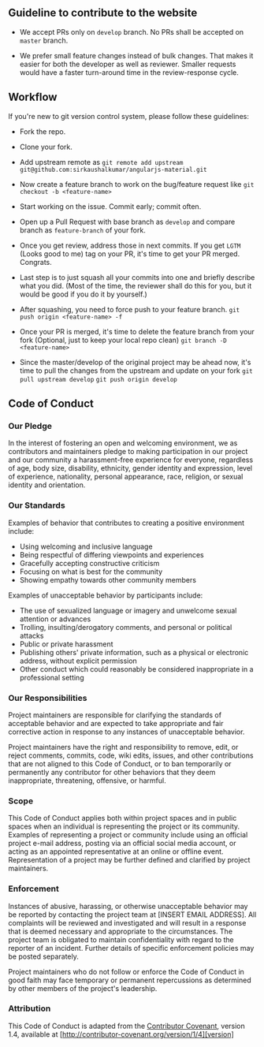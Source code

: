 Guideline to contribute to the website
--------------------------------------

- We accept PRs only on `develop` branch. No PRs shall be accepted on `master` branch.

- We prefer small feature changes instead of bulk changes. That makes it easier for both the developer as well as reviewer. Smaller requests would have a faster turn-around time in the review-response cycle.

Workflow
--------

If you're new to git version control system, please follow these guidelines:

- Fork the repo.
- Clone your fork.
- Add upstream remote as
    ```git remote add upstream git@github.com:sirkaushalkumar/angularjs-material.git```

- Now create a feature branch to work on the bug/feature request like
    ```git checkout -b <feature-name>```

- Start working on the issue. Commit early; commit often.

- Open up a Pull Request with base branch as `develop` and compare branch as `feature-branch` of your fork.

- Once you get review, address those in next commits. If you get `LGTM` (Looks good to me) tag on your PR, it's time to get your PR merged. Congrats. 

- Last step is to just squash all your commits into one and briefly describe what you did. (Most of the time, the reviewer shall do this for you, but it would be good if you do it by yourself.)

- After squashing, you need to force push to your feature branch.
    ```git push origin <feature-name> -f```

- Once your PR is merged, it's time to delete the feature branch from your fork (Optional, just to keep your local repo clean)
    ```git branch -D <feature-name>```

- Since the master/develop of the original project may be ahead now, it's time to pull the changes from the upstream and update on your fork
    ```git pull upstream develop```
    ```git push origin develop```

## Code of Conduct

### Our Pledge

In the interest of fostering an open and welcoming environment, we as
contributors and maintainers pledge to making participation in our project and
our community a harassment-free experience for everyone, regardless of age, body
size, disability, ethnicity, gender identity and expression, level of experience,
nationality, personal appearance, race, religion, or sexual identity and
orientation.

### Our Standards

Examples of behavior that contributes to creating a positive environment
include:

* Using welcoming and inclusive language
* Being respectful of differing viewpoints and experiences
* Gracefully accepting constructive criticism
* Focusing on what is best for the community
* Showing empathy towards other community members

Examples of unacceptable behavior by participants include:

* The use of sexualized language or imagery and unwelcome sexual attention or
advances
* Trolling, insulting/derogatory comments, and personal or political attacks
* Public or private harassment
* Publishing others' private information, such as a physical or electronic
  address, without explicit permission
* Other conduct which could reasonably be considered inappropriate in a
  professional setting

### Our Responsibilities

Project maintainers are responsible for clarifying the standards of acceptable
behavior and are expected to take appropriate and fair corrective action in
response to any instances of unacceptable behavior.

Project maintainers have the right and responsibility to remove, edit, or
reject comments, commits, code, wiki edits, issues, and other contributions
that are not aligned to this Code of Conduct, or to ban temporarily or
permanently any contributor for other behaviors that they deem inappropriate,
threatening, offensive, or harmful.

### Scope

This Code of Conduct applies both within project spaces and in public spaces
when an individual is representing the project or its community. Examples of
representing a project or community include using an official project e-mail
address, posting via an official social media account, or acting as an appointed
representative at an online or offline event. Representation of a project may be
further defined and clarified by project maintainers.

### Enforcement

Instances of abusive, harassing, or otherwise unacceptable behavior may be
reported by contacting the project team at [INSERT EMAIL ADDRESS]. All
complaints will be reviewed and investigated and will result in a response that
is deemed necessary and appropriate to the circumstances. The project team is
obligated to maintain confidentiality with regard to the reporter of an incident.
Further details of specific enforcement policies may be posted separately.

Project maintainers who do not follow or enforce the Code of Conduct in good
faith may face temporary or permanent repercussions as determined by other
members of the project's leadership.

### Attribution

This Code of Conduct is adapted from the [Contributor Covenant][homepage], version 1.4,
available at [http://contributor-covenant.org/version/1/4][version]

[homepage]: http://contributor-covenant.org
[version]: http://contributor-covenant.org/version/1/4/
